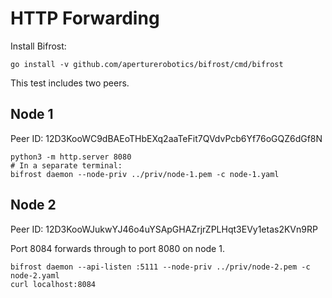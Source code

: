 # HTTP Forwarding

Install Bifrost:

```
go install -v github.com/aperturerobotics/bifrost/cmd/bifrost
```

This test includes two peers.

## Node 1

Peer ID: 12D3KooWC9dBAEoTHbEXq2aaTeFit7QVdvPcb6Yf76oGQZ6dGf8N 

```
python3 -m http.server 8080
# In a separate terminal:
bifrost daemon --node-priv ../priv/node-1.pem -c node-1.yaml
```

## Node 2

Peer ID: 12D3KooWJukwYJ46o4uYSApGHAZrjrZPLHqt3EVy1etas2KVn9RP

Port 8084 forwards through to port 8080 on node 1.

```
bifrost daemon --api-listen :5111 --node-priv ../priv/node-2.pem -c node-2.yaml
curl localhost:8084
```


